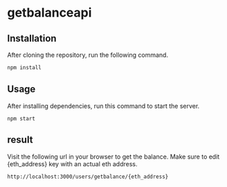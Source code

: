 # getbalanceapi
## Installation

After cloning the repository, run the following command.

```bash
npm install
```

## Usage
After installing dependencies, run this command to start the server.
```
npm start
```
## result
Visit the following url in your browser to get the balance. Make sure to edit {eth_address} key with an actual eth address.
```
http://localhost:3000/users/getbalance/{eth_address}
```
